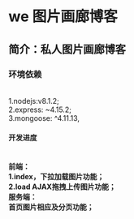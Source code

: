  we 图片画廊博客
==================
简介：私人图片画廊博客<br/>
-------------------------
<h3>环境依赖</h3> <br />
1.nodejs:v8.1.2; <br />
2.express: ~4.15.2; <br />
3.mongoose: ^4.11.13, <br />
<h4>开发进度<h4><br />
前端： <br />
1.index，下拉加载图片功能； <br />
2.load AJAX拖拽上传图片功能； <br />
服务端： <br />
首页图片相应及分页功能； <br />


